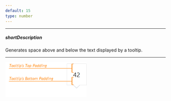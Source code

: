 ```yaml
---
default: 15
type: number
---
```

---
##### shortDescription
Generates space above and below the text displayed by a tooltip.

---
![TooltipPadding ChartJS](/images/ChartJS/TooltipPaddingTopBottom.png)